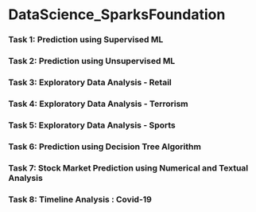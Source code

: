 # DataScience_SparksFoundation
### Task 1: Prediction using Supervised ML 
### Task 2: Prediction using Unsupervised ML
### Task 3: Exploratory Data Analysis - Retail
### Task 4: Exploratory Data Analysis - Terrorism
### Task 5: Exploratory Data Analysis - Sports
### Task 6: Prediction using Decision Tree Algorithm
### Task 7: Stock Market Prediction using Numerical and Textual Analysis
### Task 8: Timeline Analysis : Covid-19
